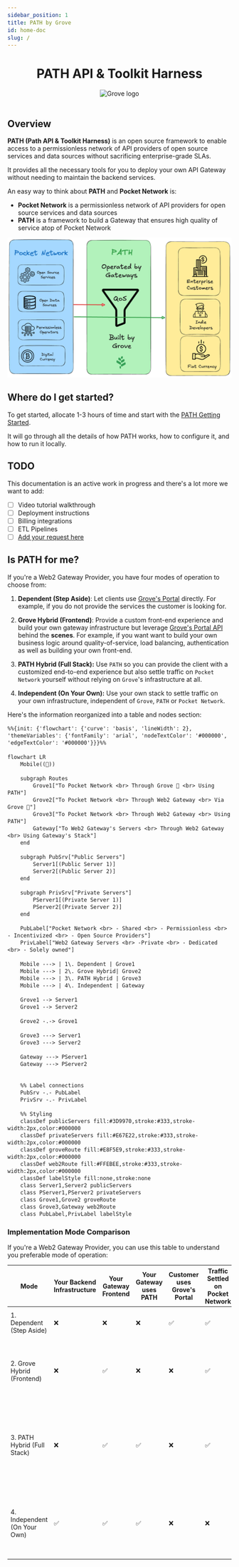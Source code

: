 ```yaml
---
sidebar_position: 1
title: PATH by Grove
id: home-doc
slug: /
---
```


<div align="center">
<h1>PATH API & Toolkit Harness</h1>
<img src="https://storage.googleapis.com/grove-brand-assets/Presskit/Logo%20Joined-2.png" alt="Grove logo" width="500"/>

</div>
<br/>

## Overview

**PATH (Path API & Toolkit Harness)** is an open source framework to enable access
to a permissionless network of API providers of open source services and data
sources without sacrificing enterprise-grade SLAs.

It provides all the necessary tools for you to deploy your own API Gateway without
needing to maintain the backend services.

An easy way to think about **PATH** and **Pocket Network** is:

- **Pocket Network** is a permissionless network of API providers for open source services and data sources
- **PATH** is a framework to build a Gateway that ensures high quality of service atop of Pocket Network

![PATH USP](../static/img/path-usp.png)

## Where do I get started?

To get started, allocate 1-3 hours of time and start with the [PATH Getting Started](develop/path/1_getting_started.md).

It will go through all the details of how PATH works, how to configure it, and how to run it locally.

## TODO

This documentation is an active work in progress and there's a lot more we want to add:

- [ ] Video tutorial walkthrough
- [ ] Deployment instructions
- [ ] Billing integrations
- [ ] ETL Pipelines
- [ ] [Add your request here](https://github.com/buildwithgrove/path/issues/new/choose)

## Is PATH for me?

If you're a Web2 Gateway Provider, you have four modes of operation to choose from:

1. **Dependent (Step Aside)**: Let clients use [Grove's Portal](https://portal.grove.city/) directly. For example, if you do not provide the services the customer is looking for.

2. **Grove Hybrid (Frontend)**: Provide a custom front-end experience and build your own gateway infrastructure but leverage [Grove's Portal API](https://docs.grove.city/) behind the **scenes**. For example, if you want want to build your own business logic around quality-of-service, load balancing, authentication as well as building your own front-end.

3. **PATH Hybrid (Full Stack):** Use `PATH` so you can provide the client with a customized end-to-end experience but also settle traffic on `Pocket Network` yourself without relying on `Grove`'s infrastructure at all.

4. **Independent (On Your Own):** Use your own stack to settle traffic on your own infrastructure, independent of `Grove`, `PATH` or `Pocket Network`.

Here's the information reorganized into a table and nodes section:

```mermaid
%%{init: {'flowchart': {'curve': 'basis', 'lineWidth': 2}, 'themeVariables': {'fontFamily': 'arial', 'nodeTextColor': '#000000', 'edgeTextColor': '#000000'}}}%%

flowchart LR
    Mobile((📱))

    subgraph Routes
        Grove1["To Pocket Network <br> Through Grove 🌿 <br> Using PATH"]
        Grove2["To Pocket Network <br> Through Web2 Gateway <br> Via Grove 🌿"]
        Grove3["To Pocket Network <br> Through Web2 Gateway <br> Using PATH"]
        Gateway["To Web2 Gateway's Servers <br> Through Web2 Gateway <br> Using Gateway's Stack"]
    end

    subgraph PubSrv["Public Servers"]
        Server1[(Public Server 1)]
        Server2[(Public Server 2)]
    end

    subgraph PrivSrv["Private Servers"]
        PServer1[(Private Server 1)]
        PServer2[(Private Server 2)]
    end

    PubLabel["Pocket Network <br> - Shared <br> - Permissionless <br> - Incentivized <br> - Open Source Providers"]
    PrivLabel["Web2 Gateway Servers <br> -Private <br> - Dedicated <br> - Solely owned"]

    Mobile ---> | 1\. Dependent | Grove1
    Mobile ---> | 2\. Grove Hybrid| Grove2
    Mobile ---> | 3\. PATH Hybrid | Grove3
    Mobile ---> | 4\. Independent | Gateway

    Grove1 --> Server1
    Grove1 --> Server2

    Grove2 -.-> Grove1

    Grove3 ---> Server1
    Grove3 ---> Server2

    Gateway ---> PServer1
    Gateway ---> PServer2


    %% Label connections
    PubSrv -.- PubLabel
    PrivSrv -.- PrivLabel

    %% Styling
    classDef publicServers fill:#3D9970,stroke:#333,stroke-width:2px,color:#000000
    classDef privateServers fill:#E67E22,stroke:#333,stroke-width:2px,color:#000000
    classDef groveRoute fill:#E8F5E9,stroke:#333,stroke-width:2px,color:#000000
    classDef web2Route fill:#FFEBEE,stroke:#333,stroke-width:2px,color:#000000
    classDef labelStyle fill:none,stroke:none
    class Server1,Server2 publicServers
    class PServer1,PServer2 privateServers
    class Grove1,Grove2 groveRoute
    class Grove3,Gateway web2Route
    class PubLabel,PrivLabel labelStyle
```

### Implementation Mode Comparison

If you're a Web2 Gateway Provider, you can use this table to understand you preferable mode of operation:

| Mode                         | Your Backend Infrastructure | Your Gateway Frontend | Your Gateway uses PATH | Customer uses Grove's Portal | Traffic Settled on Pocket Network | Description / Example                                                                                                         |
| ---------------------------- | --------------------------- | --------------------- | ---------------------- | ---------------------------- | --------------------------------- | ----------------------------------------------------------------------------------------------------------------------------- |
| 1. Dependent (Step Aside)    | ❌                          | ❌                    | ❌                     | ✅                           | ✅                                | Customers go to Grove's Portal for direct access                                                                              |
| 2. Grove Hybrid (Frontend)   | ❌                          | ✅                    | ❌                     | ❌                           | ✅                                | Customers go to your frontend but use Grove's Portal API backend behind the scenes                                            |
| 3. PATH Hybrid (Full Stack)  | ❌                          | ✅                    | ✅                     | ❌                           | ✅                                | Customers go to your frontend but use PATH's features (e.g. Quality-of Service) and settle traffic on Pocket network directly |
| 4. Independent (On Your Own) | ✅                          | ✅                    | ✅                     | ❌                           | ❌                                | Customers go to your frontend and dependent on your gateway and infrastructure across the whole stack                         |

<!-- TODO_IMPROVE(@olshansk):

- Document the use case where the Gateway uses the network as a primary infra provider w/ their own infra as backup
- Document the use cases where the Gateway uses the network as a backup infra provider w/ their own infra as primary
- Write about the insurance analogy

-->
